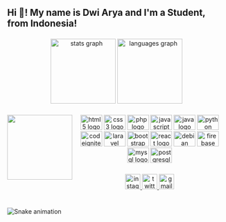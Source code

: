 <h2 align="left">Hi 👋! My name is Dwi Arya and I'm a Student, from Indonesia!</h2>

###

<div align="center">
  <img src="https://github-readme-stats.vercel.app/api?hide_title=false&hide_rank=false&show_icons=true&include_all_commits=true&count_private=true&disable_animations=false&theme=codeSTACKr&locale=en&hide_border=false&custom_title=GitHub Stats&username=dwaryarr" height="150" alt="stats graph"  />
  <img src="https://github-readme-stats.vercel.app/api/top-langs?locale=en&hide_title=false&layout=compact&card_width=320&langs_count=5&theme=codeSTACKr&hide_border=false&username=dwaryarr" height="150" alt="languages graph"  />
</div>

###

<img align="left" height="150" src="https://c.tenor.com/Bklo77mJokoAAAAC/tenor.gif"  />

###

<div align="center">
  <img src="https://cdn.jsdelivr.net/gh/devicons/devicon/icons/html5/html5-original.svg" height="35" width="50" alt="html5 logo"  />
  <img src="https://cdn.jsdelivr.net/gh/devicons/devicon/icons/css3/css3-original.svg" height="35" width="50" alt="css3 logo"  />
  <img src="https://cdn.jsdelivr.net/gh/devicons/devicon/icons/php/php-original.svg" height="35" width="50" alt="php logo"  />
  <img src="https://cdn.jsdelivr.net/gh/devicons/devicon/icons/javascript/javascript-original.svg" height="35" width="50" alt="javascript logo"  />
  <img src="https://cdn.jsdelivr.net/gh/devicons/devicon/icons/java/java-original.svg" height="35" width="50" alt="java logo"  />
  <img src="https://cdn.jsdelivr.net/gh/devicons/devicon/icons/python/python-original.svg" height="35" width="50" alt="python logo"  />
  <img src="https://cdn.jsdelivr.net/gh/devicons/devicon/icons/codeigniter/codeigniter-plain.svg" height="35" width="50" alt="codeigniter logo"  />
  <img src="https://cdn.jsdelivr.net/gh/devicons/devicon/icons/laravel/laravel-plain-wordmark.svg" height="35" width="50" alt="laravel logo"  />
  <img src="https://cdn.jsdelivr.net/gh/devicons/devicon/icons/bootstrap/bootstrap-plain-wordmark.svg" height="35" width="50" alt="bootstrap logo"  />
  <img src="https://cdn.jsdelivr.net/gh/devicons/devicon/icons/react/react-original-wordmark.svg" height="35" width="50" alt="react logo"  />
  <img src="https://cdn.jsdelivr.net/gh/devicons/devicon/icons/debian/debian-plain-wordmark.svg" height="35" width="50" alt="debian logo"  />
  <img src="https://cdn.jsdelivr.net/gh/devicons/devicon/icons/firebase/firebase-plain-wordmark.svg" height="35" width="50" alt="firebase logo"  />
  <img src="https://cdn.jsdelivr.net/gh/devicons/devicon/icons/mysql/mysql-original-wordmark.svg" height="35" width="50" alt="mysql logo"  />
  <img src="https://cdn.jsdelivr.net/gh/devicons/devicon/icons/postgresql/postgresql-original-wordmark.svg" height="35" width="50" alt="postgresql logo"  />
</div>

###

<div align="center">
  <a href="https://www.instagram.com/aryaramdhni_/" target="_blank">
    <img src="https://img.shields.io/static/v1?message=Instagram&logo=instagram&label=&color=E4405F&logoColor=white&labelColor=&style=for-the-badge" height="35" alt="instagram logo"  />
  </a>
  <a href="https://twitter.com/aryaramdhni_" target="_blank">
    <img src="https://img.shields.io/static/v1?message=Twitter&logo=twitter&label=&color=1DA1F2&logoColor=white&labelColor=&style=for-the-badge" height="35" alt="twitter logo"  />
  </a>
  <a href="dwi.aryaramadhni@gmail.com" target="_blank">
    <img src="https://img.shields.io/static/v1?message=Gmail&logo=gmail&label=&color=D14836&logoColor=white&labelColor=&style=for-the-badge" height="35" alt="gmail logo"  />
  </a>
</div>

###

<br clear="both">

<img src="https://raw.githubusercontent.com/dwaryarr/dwaryarr/blob/output/snake.svg" alt="Snake animation" />

